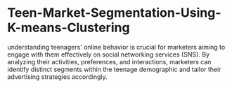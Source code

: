 # Teen-Market-Segmentation-Using-K-means-Clustering
 understanding teenagers' online behavior is crucial for marketers aiming to engage with them effectively on social networking services (SNS). By analyzing their activities, preferences, and interactions, marketers can identify distinct segments within the teenage demographic and tailor their advertising strategies accordingly. 

